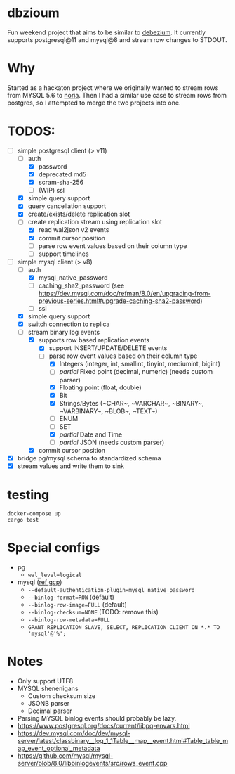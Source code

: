 # dbzioum

Fun weekend project that aims to be similar to [debezium](https://debezium.io/). It currently supports postgresql@11 and mysql@8 and stream row changes to STDOUT.

# Why

Started as a hackaton project where we originally wanted to stream rows from MYSQL 5.6 to [noria](https://github.com/mit-pdos/noria). Then I had a similar use case to stream rows from postgres, so I attempted to merge the two projects into one.

# TODOS:

- [ ] simple postgresql client (> v11)
  - [ ] auth
    - [x] password
    - [x] deprecated md5
    - [x] scram-sha-256
    - [ ] (WIP) ssl
  - [x] simple query support
  - [x] query cancellation support
  - [x] create/exists/delete replication slot
  - [ ] create replication stream using replication slot
    - [x] read wal2json v2 events
    - [x] commit cursor position
    - [ ] parse row event values based on their column type
    - [ ] support timelines
- [ ] simple mysql client (> v8)
  - [ ] auth
    - [x] mysql_native_password
    - [ ] caching_sha2_password (see https://dev.mysql.com/doc/refman/8.0/en/upgrading-from-previous-series.html#upgrade-caching-sha2-password)
    - [ ] ssl
  - [x] simple query support
  - [x] switch connection to replica
  - [ ] stream binary log events
    - [x] supports row based replication events
      - [x] support INSERT/UPDATE/DELETE events
      - [ ] parse row event values based on their column type
        - [x] Integers (integer, int, smallint, tinyint, mediumint, bigint)
        - [ ] _partial_ Fixed point (decimal, numeric) (needs custom parser)
        - [x] Floating point (float, double)
        - [x] Bit
        - [x] Strings/Bytes (~CHAR~, ~VARCHAR~, ~BINARY~, ~VARBINARY~, ~BLOB~, ~TEXT~)
        - [ ] ENUM
        - [ ] SET
        - [x] _partial_ Date and Time
        - [ ] _partial_ JSON (needs custom parser)
    - [x] commit cursor position
- [x] bridge pg/mysql schema to standardized schema
- [x] stream values and write them to sink

# testing

```
docker-compose up
cargo test
```

# Special configs

- pg
  - `wal_level=logical`
- mysql ([ref gcp](https://cloud.google.com/datastream/docs/configure-your-source-mysql-database))
  - `--default-authentication-plugin=mysql_native_password`
  - `--binlog-format=ROW` (default)
  - `--binlog-row-image=FULL` (default)
  - `--binlog-checksum=NONE` (TODO: remove this)
  - `--binlog-row-metadata=FULL`
  - `GRANT REPLICATION SLAVE, SELECT, REPLICATION CLIENT ON *.* TO 'mysql'@'%';`

# Notes

- Only support UTF8
- MYSQL shenenigans
  - Custom checksum size
  - JSONB parser
  - Decimal parser
- Parsing MYSQL binlog events should probably be lazy.
- https://www.postgresql.org/docs/current/libpq-envars.html
- https://dev.mysql.com/doc/dev/mysql-server/latest/classbinary__log_1_1Table__map__event.html#Table_table_map_event_optional_metadata
- https://github.com/mysql/mysql-server/blob/8.0/libbinlogevents/src/rows_event.cpp
